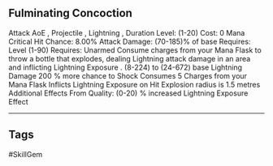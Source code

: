 ## Fulminating Concoction
Attack
AoE , Projectile , Lightning , Duration
Level: (1-20)
Cost: 0 Mana
Critical Hit Chance: 8.00%
Attack Damage: (70-185)% of base
Requires: Level (1-90)
Requires: Unarmed
Consume charges from your Mana Flask to throw a bottle that explodes, dealing Lightning attack damage in an area and inflicting Lightning Exposure .
(8-224) to (24-672) base Lightning Damage
200 % more chance to Shock
Consumes 5 Charges from your Mana Flask
Inflicts Lightning Exposure on Hit
Explosion radius is 1.5 metres
Additional Effects From Quality:
(0-20) % increased Lightning Exposure Effect

---
## Tags
#SkillGem
